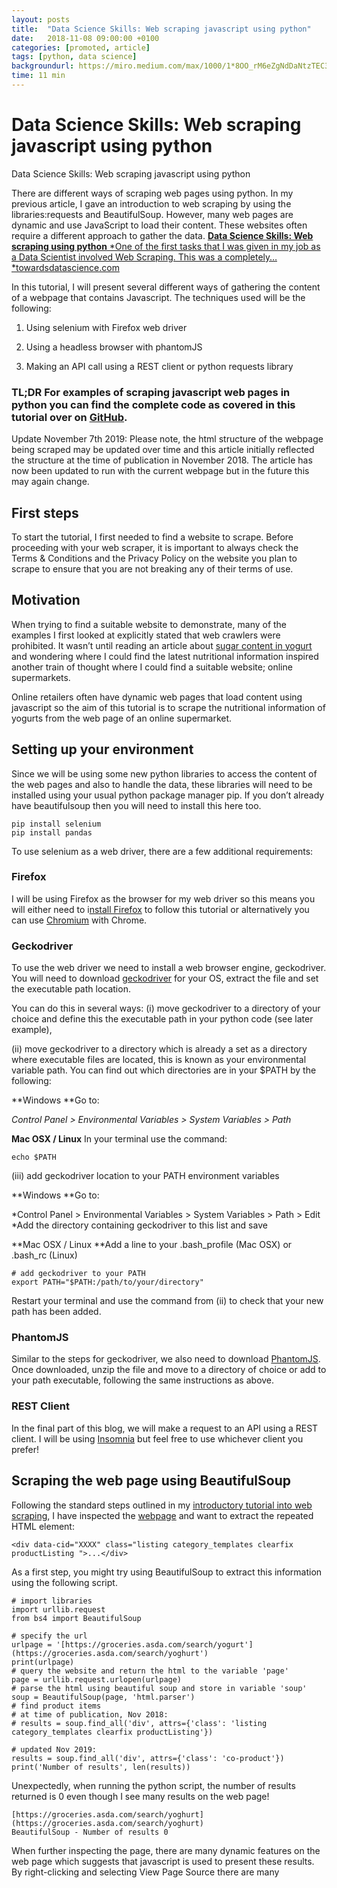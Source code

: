 ```yaml
---
layout: posts
title:  "Data Science Skills: Web scraping javascript using python"
date:   2018-11-08 09:00:00 +0100
categories: [promoted, article]
tags: [python, data science]
backgroundurl: https://miro.medium.com/max/1000/1*8OO_rM6eZgNdDaNtzTEC3g.png
time: 11 min
---
```



# Data Science Skills: Web scraping javascript using python

Data Science Skills: Web scraping javascript using python

There are different ways of scraping web pages using python. In my previous article, I gave an introduction to web scraping by using the libraries:requests and BeautifulSoup. However, many web pages are dynamic and use JavaScript to load their content. These websites often require a different approach to gather the data.
[**Data Science Skills: Web scraping using python**
*One of the first tasks that I was given in my job as a Data Scientist involved Web Scraping. This was a completely…*towardsdatascience.com](https://towardsdatascience.com/data-science-skills-web-scraping-using-python-d1a85ef607ed)

In this tutorial, I will present several different ways of gathering the content of a webpage that contains Javascript. The techniques used will be the following:

1. Using selenium with Firefox web driver

1. Using a headless browser with phantomJS

1. Making an API call using a REST client or python requests library

### TL;DR For examples of scraping javascript web pages in python you can find the complete code as covered in this tutorial over on [GitHub](https://github.com/kaparker/tutorials/blob/master/pythonscraper/websitescrapefasttrack.py).

Update November 7th 2019: Please note, the html structure of the webpage being scraped may be updated over time and this article initially reflected the structure at the time of publication in November 2018. The article has now been updated to run with the current webpage but in the future this may again change.

## First steps

To start the tutorial, I first needed to find a website to scrape. Before proceeding with your web scraper, it is important to always check the Terms & Conditions and the Privacy Policy on the website you plan to scrape to ensure that you are not breaking any of their terms of use.

## Motivation

When trying to find a suitable website to demonstrate, many of the examples I first looked at explicitly stated that web crawlers were prohibited. It wasn’t until reading an article about [sugar content in yogurt](https://www.bbc.co.uk/news/health-45565364) and wondering where I could find the latest nutritional information inspired another train of thought where I could find a suitable website; online supermarkets.

Online retailers often have dynamic web pages that load content using javascript so the aim of this tutorial is to scrape the nutritional information of yogurts from the web page of an online supermarket.

## Setting up your environment

Since we will be using some new python libraries to access the content of the web pages and also to handle the data, these libraries will need to be installed using your usual python package manager pip. If you don’t already have beautifulsoup then you will need to install this here too.

    pip install selenium
    pip install pandas

To use selenium as a web driver, there are a few additional requirements:

### Firefox

I will be using Firefox as the browser for my web driver so this means you will either need to i[nstall Firefox](https://www.mozilla.org/en-GB/firefox/new/) to follow this tutorial or alternatively you can use [Chromium](http://chromedriver.chromium.org/getting-started) with Chrome.

### Geckodriver

To use the web driver we need to install a web browser engine, geckodriver. You will need to download [geckodriver](https://github.com/mozilla/geckodriver/releases) for your OS, extract the file and set the executable path location.

You can do this in several ways:
(i) move geckodriver to a directory of your choice and define this the executable path in your python code (see later example),

(ii) move geckodriver to a directory which is already a set as a directory where executable files are located, this is known as your environmental variable path. 
You can find out which directories are in your $PATH by the following:

**Windows
**Go to:

*Control Panel > Environmental Variables > System Variables > Path*

**Mac OSX / Linux**
In your terminal use the command:

    echo $PATH

(iii) add geckodriver location to your PATH environment variables

**Windows
**Go to:

*Control Panel > Environmental Variables > System Variables > Path > Edit
*Add the directory containing geckodriver to this list and save

**Mac OSX / Linux
**Add a line to your .bash_profile (Mac OSX) or .bash_rc (Linux)

    # add geckodriver to your PATH
    export PATH="$PATH:/path/to/your/directory"

Restart your terminal and use the command from (ii) to check that your new path has been added.

### PhantomJS

Similar to the steps for geckodriver, we also need to download [PhantomJS](http://phantomjs.org/download.html). Once downloaded, unzip the file and move to a directory of choice or add to your path executable, following the same instructions as above.

### REST Client

In the final part of this blog, we will make a request to an API using a REST client. I will be using [Insomnia](https://insomnia.rest/) but feel free to use whichever client you prefer!

## Scraping the web page using BeautifulSoup

Following the standard steps outlined in my [introductory tutorial into web scraping](https://medium.com/@_kaparker/data-science-skills-web-scraping-using-python-d1a85ef607ed), I have inspected the [webpage](https://groceries.asda.com/search/yogurt) and want to extract the repeated HTML element:

    <div data-cid="XXXX" class="listing category_templates clearfix productListing ">...</div>

As a first step, you might try using BeautifulSoup to extract this information using the following script.

    # import libraries
    import urllib.request
    from bs4 import BeautifulSoup

    # specify the url
    urlpage = '[https://groceries.asda.com/search/yogurt'](https://groceries.asda.com/search/yoghurt') 
    print(urlpage)
    # query the website and return the html to the variable 'page'
    page = urllib.request.urlopen(urlpage)
    # parse the html using beautiful soup and store in variable 'soup'
    soup = BeautifulSoup(page, 'html.parser')
    # find product items
    # at time of publication, Nov 2018:
    # results = soup.find_all('div', attrs={'class': 'listing category_templates clearfix productListing'})

    # updated Nov 2019:
    results = soup.find_all('div', attrs={'class': 'co-product'})
    print('Number of results', len(results))

Unexpectedly, when running the python script, the number of results returned is 0 even though I see many results on the web page!

    [https://groceries.asda.com/search/yoghurt](https://groceries.asda.com/search/yoghurt)
    BeautifulSoup - Number of results 0

When further inspecting the page, there are many dynamic features on the web page which suggests that javascript is used to present these results. 
By right-clicking and selecting View Page Source there are many <script> elements in use and searching for the element above containing the data we are interested in returns no matches.

The first approach to scrape this webpage is to use Selenium web driver to call the browser, search for the elements of interest and return the results.

## Scraping the web page using Selenium

### 1. Selenium with geckodriver

Since we are unable to access the content of the web page using Beautiful Soup, we first need to set up a web driver in our python script.

    # import libraries
    import urllib.request
    from bs4 import BeautifulSoup
    from selenium import webdriver
    import time
    import pandas as pd

    # specify the url
    urlpage = '[https://groceries.asda.com/search/yogurt'](https://groceries.asda.com/search/yoghurt') 
    print(urlpage)
    # run firefox webdriver from executable path of your choice
    driver = webdriver.Firefox(executable_path = 'your/directory/of/choice')

As mentioned when installing geckodriver, if the executable file is not in an executable path, we are able to define the path in our python script. If it is in an executable path then the line above becomes:

    # run firefox webdriver from executable path of your choice
    driver = webdriver.Firefox()

Once set up, we can now connect to the web page and find the elements of interest. When loading the webpage in a browser, results often take a while to load and also may not even load until we scroll down the page. 
With this in mind, here we can add some javascript for the web driver to execute to perform such actions. Below is a simple example to get the page to scroll, there will be more efficient ways to do this, why not test your own javascript here and let me know in the comments what works best for you!

We also add a sleep time as another method to wait for the page to fully load.

    # get web page
    driver.get(urlpage)
    # execute script to scroll down the page
    driver.execute_script("window.scrollTo(0, document.body.scrollHeight);var lenOfPage=document.body.scrollHeight;return lenOfPage;")
    # sleep for 30s
    time.sleep(30)
    # driver.quit()

If we run the script now (you can also uncommentdriver.quit() at the end to ensure the browser closes), as your python script runs Firefox will open the url specified and scroll down the page. Hopefully, you should many products load up before the script finishes running.

Next, we want to get the elements of interest. Previously, using Beautiful Soup we have tried to find all elements based on the tag and class attributes, however, in this example we will use a slightly different approach to access the product information. Instead, we can search for the elements by xpath, based on the XML structure or the css selector.

We can inspect the element of interest and within the toolbar, right-click on the highlighted element and *Copy > Copy xpath (or Copy Selector)*. This is another interesting way to understand the structure of the html. In this case we will be using the xpath to find the elements, and we can then print the number of results that match:

    # find elements by xpath

    # at time of publication, Nov 2018:
    # results = driver.find_elements_by_xpath("//*[[@id](http://twitter.com/id)='componentsContainer']//*[contains([@id](http://twitter.com/id),'listingsContainer')]//*[[@class](http://twitter.com/class)='product active']//*[[@class](http://twitter.com/class)='title productTitle']")

    # updated Nov 2019:
    results = driver.find_elements_by_xpath("//*[@class=' co-product-list__main-cntr']//*[@class=' co-item ']//*[@class='co-product']//*[@class='co-item__title-container']//*[@class='co-product__title']")
    print('Number of results', len(results))

One of the main reasons for using the xpath rather than using the element as the results have a few elements where the stem of the id is listingsContainer with some additional words, so the contains function has been used to select all of the results but also to exclude any of the other div elements within the container such as for adverts.

    Firefox Webdriver - Number of results 38

Now that we have some results from the page, we can loop over each result and save the data of interest. In this case, we can save the product name and link.

*Note that there are actually more than 38 results on the web page. This number also may vary depending on how many results load when you connect to the page. All results can be gathered by either changing the javascript we execute as suggested above, alternatively other methods will be explored in the following sections.*

    # create empty array to store data
    data = []
    # loop over results
    for result in results:
        product_name = result.text
        link = result.find_element_by_tag_name('a')
        product_link = link.get_attribute("href")
        # append dict to array
        data.append({"product" : product_name, "link" : product_link})

Outside of this loop, we can close the browser and as we imported the pandas library, we can make use of that by saving the data we have scraped to a dataframe. We can print the dataframe to view the content.

    # close driver 
    driver.quit()
    # save to pandas dataframe
    df = pd.DataFrame(data)
    print(df)

In this format, we can very simply write this data to a csv.

    # write to csv
    df.to_csv('asdaYogurtLink.csv')

Using Selenium with geckodriver is a quick way to scrape the web pages that are using javascript but there are a few drawbacks. I have found that sometimes the page does not load (I’m sure that this could be more efficient by changing the javascript we execute as mentioned above, but I am new to JS so this might require some time), but also loading the browser and waiting for the page to load takes time.

Another option, we can use a headless browser. This should speed up the scraping as we don’t have to wait for the browser to load each time.

### 2. Selenium with a headless browser

When using PhantomJS as a headless browser instead of geckodriver, the only difference is how the web driver is loaded. This means that we can follow the method above but change the line that initialises the web driver which becomes:

    # run phantomJS webdriver from executable path of your choice
    driver = webdriver.PhantomJS(executable_path = 'your/directory/of/choice')

Note here that Selenium support for PhantomJS has been depreciated and provides a warning.

It is also possible to use headless mode with geckodriver by using the headless option:

    from selenium import webdriver
    from selenium.webdriver.firefox.options import Options

    options = Options()
    options.headless = True
    driver = webdriver.Firefox(firefox_options=options, executable_path = 'your/directory/of/choice')

By using the headless browser, we should see an improvement in time for the script to run since we aren’t opening a browser but not all results are scraped in a similar way to using firefox webdriver in normal mode.

## Making an API request

The final approach we will discuss in this tutorial is making a request to an API. When inspecting the Network page XHR files, as a page loads this page displays the requests that are being made. Within this list is a /search request which calls an API endpoint to get the results that are presented on the page.

We are able to make the same request using either a REST client or with a few lines of python.

If we inspect the search file and look at the headers, the request url containing the keyword and other parameters that are needed to make the request. Below the general details are the response and request headers which we may need later.

![Inspect tool showing the search request headers](https://cdn-images-1.medium.com/max/2000/1*6shmO69CrKyId1WHMvEHTQ.png)*Inspect tool showing the search request headers*

To get the response, we can take the request url and as a test enter this into the address bar of your browser. Since the parameters are added in the string we can also try to remove all but the keyword parameter to test whether any further parameters are required. In this case, the keyword query returns the results in the browser, so we can also perform the same request using a REST client or in python.

### Insomnia REST client

Using insomnia we can enter the request url and send the request.

This returns a JSON response containing the data that we are looking for!

![Preview of JSON response in Insomnia](https://cdn-images-1.medium.com/max/2880/1*OZ5iTBk3I97rZ1sZV0KMDw.png)*Preview of JSON response in Insomnia*

This example is very straight forward with no headers or security tokens required. For other cases, the REST client allows you to enter any additional response parameters that you can get from the inspect tool when gathering the request details.

### Python request

We can also make the same request from python using the urllib.request library in the same way that we connect to a web page before scraping.

The JSON response can be made more readable by adding a few parameters for indenting and sorting the keys so that we can now open the file and see the response data provided to the webpage when a search is made.

    # import json library
    import json

    # request url
    urlreq = '[https://groceries.asda.com/api/items/search?keyword=yogurt'](https://groceries.asda.com/api/items/search?keyword=yogurt')

    # get response
    response = urllib.request.urlopen(urlreq)

    # load as json
    jresponse = json.load(response)

    # write to file as pretty print
    with open('asdaresp.json', 'w') as outfile:
        json.dump(jresponse, outfile, sort_keys=True, indent=4)

For now, we will keep all the data. My next tutorial will cover data structures and output in more detail so we can manipulate the JSON and find the relevant data.

## Summary

This tutorial has outlined some of the methods we can use to scrape web pages that use javascript. These methods include:

### Using a web driver to scrape content

* Using selenium web driver to connect to a web page either with Firefox web driver, PhantomJS, headless browser

* Use the web driver to find the elements of interest

* Loop over the results and saving variables of interest

* Saving data to a dataframe

* Writing to a csv file

### Make a HTTP request

* Inspect the web page to find HTTP request details

* Make the GET request using either a browser, REST client, python

Whilst the HTTP request method is quicker to implement in this tutorial and provides all the data we need from one request, this is not always the case. Not all websites will make their requests visible, additional security may be in place with expiring authentication tokens or the output data may require significant cleaning which would be more work than using a web driver with some javascript to enable loading all results and looping over all pages. This tutorial provides a few different alternatives you can try to make it possible to scrape javascript.

In my next tutorial we will explore data structures, manipulating data and writing to output files or databases.
